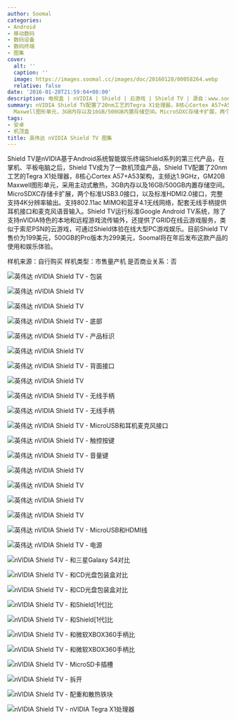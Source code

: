 ```yaml
---
author: Soomal
categories:
- Android
- 移动数码
- 数码设备
- 数码终端
- 图集
cover:
  alt: ''
  caption: ''
  image: https://images.soomal.cc/images/doc/20160128/00058264.webp
  relative: false
date: '2016-01-28T21:59:04+08:00'
description: 电视盒 | nVIDIA | Shield | 云游戏 | Shield TV | 源自：www.soomal.com | 版权：原创 |  平均/总评分：10.00/40
summary: nVIDIA Shield TV配置了20nm工艺的Tegra X1处理器，8核心Cortex A57+A53架构，主频达1.9GHz，GM20B
  Maxwell图形单元，3GB内存以及16GB/500GB内置存储空间。MicroSDXC存储卡扩展，两个标准USB3.0接口，以及标准HDMI2.0接口，完整支持4K分辨率输出。
tags:
- 安卓
- 机顶盒
title: 英伟达 nVIDIA Shield TV 图集
---
```


Shield TV是nVIDIA基于Android系统智能娱乐终端Shield系列的第三代产品，在掌机、平板电脑之后，Shield TV成为了一款机顶盒产品，Shield TV配置了20nm工艺的Tegra X1处理器，8核心Cortex A57+A53架构，主频达1.9GHz，GM20B Maxwell图形单元，采用主动式散热，3GB内存以及16GB/500GB内置存储空间。MicroSDXC存储卡扩展，两个标准USB3.0接口，以及标准HDMI2.0接口，完整支持4K分辨率输出。支持802.11ac MIMO和蓝牙4.1无线网络，配套无线手柄提供耳机接口和麦克风语音输入。Shield TV运行标准Google Android TV系统，除了支持nVIDIA特色的本地和远程游戏流传输外，还提供了GRID在线云游戏服务，类似于索尼PSN的云游戏，可通过Shield体验在线大型PC游戏娱乐。目前Shield TV售价为199美元，500GB的Pro版本为299美元，Soomal将在年后发布这款产品的使用和娱乐体验。



样机来源：自行购买
样机类型：市售量产机
是否商业关系：否



![英伟达 nVIDIA Shield TV - 包装](https://images.soomal.cc/images/doc/20160128/00058245.webp)



![英伟达 nVIDIA Shield TV](https://images.soomal.cc/images/doc/20160128/00058246.webp)



![英伟达 nVIDIA Shield TV](https://images.soomal.cc/images/doc/20160128/00058247.webp)



![英伟达 nVIDIA Shield TV - 底部](https://images.soomal.cc/images/doc/20160128/00058248.webp)



![英伟达 nVIDIA Shield TV - 产品标识](https://images.soomal.cc/images/doc/20160128/00058249.webp)



![英伟达 nVIDIA Shield TV](https://images.soomal.cc/images/doc/20160128/00058250.webp)



![英伟达 nVIDIA Shield TV - 背面接口](https://images.soomal.cc/images/doc/20160128/00058251.webp)



![英伟达 nVIDIA Shield TV](https://images.soomal.cc/images/doc/20160128/00058252.webp)



![英伟达 nVIDIA Shield TV - 无线手柄](https://images.soomal.cc/images/doc/20160128/00058253.webp)



![英伟达 nVIDIA Shield TV - 无线手柄](https://images.soomal.cc/images/doc/20160128/00058254.webp)



![英伟达 nVIDIA Shield TV - MicroUSB和耳机麦克风接口](https://images.soomal.cc/images/doc/20160128/00058255.webp)



![英伟达 nVIDIA Shield TV - 触控按键](https://images.soomal.cc/images/doc/20160128/00058256.webp)



![英伟达 nVIDIA Shield TV - 音量键](https://images.soomal.cc/images/doc/20160128/00058257.webp)



![英伟达 nVIDIA Shield TV](https://images.soomal.cc/images/doc/20160128/00058258.webp)



![英伟达 nVIDIA Shield TV](https://images.soomal.cc/images/doc/20160128/00058259.webp)



![英伟达 nVIDIA Shield TV](https://images.soomal.cc/images/doc/20160128/00058260.webp)



![英伟达 nVIDIA Shield TV](https://images.soomal.cc/images/doc/20160128/00058261.webp)



![英伟达 nVIDIA Shield TV - MicroUSB和HDMI线](https://images.soomal.cc/images/doc/20160128/00058262.webp)



![英伟达 nVIDIA Shield TV - 电源](https://images.soomal.cc/images/doc/20160128/00058263.webp)



![nVIDIA Shield TV - 和三星Galaxy S4对比](https://images.soomal.cc/images/doc/20160216/00058344.webp)



![nVIDIA Shield TV - 和CD光盘包装盒对比](https://images.soomal.cc/images/doc/20160216/00058345.webp)



![nVIDIA Shield TV - 和CD光盘包装盒对比](https://images.soomal.cc/images/doc/20160216/00058346.webp)



![nVIDIA Shield TV - 和Shield[1代]比](https://images.soomal.cc/images/doc/20160216/00058347.webp)



![nVIDIA Shield TV - 和Shield[1代]比](https://images.soomal.cc/images/doc/20160216/00058348.webp)



![nVIDIA Shield TV - 和微软XBOX360手柄比](https://images.soomal.cc/images/doc/20160216/00058349.webp)



![nVIDIA Shield TV - 和微软XBOX360手柄比](https://images.soomal.cc/images/doc/20160216/00058350.webp)



![nVIDIA Shield TV - MicroSD卡插槽](https://images.soomal.cc/images/doc/20160216/00058351.webp)



![nVIDIA Shield TV - 拆开](https://images.soomal.cc/images/doc/20160216/00058352.webp)



![nVIDIA Shield TV - 配重和散热铁块](https://images.soomal.cc/images/doc/20160216/00058353.webp)



![nVIDIA Shield TV - nVIDIA Tegra X1处理器](https://images.soomal.cc/images/doc/20160216/00058354.webp)